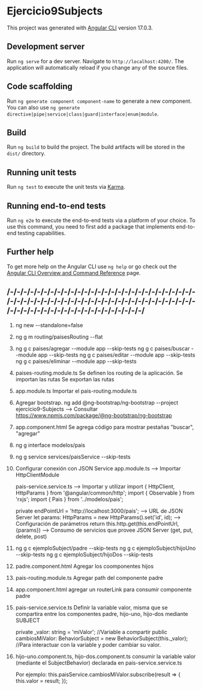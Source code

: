 # Ejercicio9Subjects

This project was generated with [Angular CLI](https://github.com/angular/angular-cli) version 17.0.3.

## Development server

Run `ng serve` for a dev server. Navigate to `http://localhost:4200/`. The application will automatically reload if you change any of the source files.

## Code scaffolding

Run `ng generate component component-name` to generate a new component. You can also use `ng generate directive|pipe|service|class|guard|interface|enum|module`.

## Build

Run `ng build` to build the project. The build artifacts will be stored in the `dist/` directory.

## Running unit tests

Run `ng test` to execute the unit tests via [Karma](https://karma-runner.github.io).

## Running end-to-end tests

Run `ng e2e` to execute the end-to-end tests via a platform of your choice. To use this command, you need to first add a package that implements end-to-end testing capabilities.

## Further help

To get more help on the Angular CLI use `ng help` or go check out the [Angular CLI Overview and Command Reference](https://angular.io/cli) page.

## /-/-/-/-/-/-/-/-/-/-/-/-/-/-/-/-/-/-/-/-/-/-/-/-/-/-/-/-/-/-/-/-/-/-/-/-/-/-/-/-/-/-/-/-/-/-/-/-/-/-/-/-/-/-/-/-/-/-/-/-/-/-/-/-/-/-/-/-/-/-/-/-/-/-/-/-/

1. ng new <appName> --standalone=false
2. ng g m routing/paisesRouting --flat 
3. ng g c paises/agregar --module app --skip-tests
   ng g c paises/buscar --module app --skip-tests
   ng g c paises/editar --module app --skip-tests
   ng g c paises/eliminar --module app --skip-tests
4. paises-routing.module.ts
   Se definen los routing de la aplicación.
   Se importan las rutas
   Se exportan las rutas
   
5. app.module.ts
   Importar el pais-routing.module.ts

6. Agregar bootstrap.
   ng add @ng-bootstrap/ng-bootstrap --project ejercicio9-Subjects --> Consultar https://www.npmjs.com/package/@ng-bootstrap/ng-bootstrap
    
7. app.component.html
   Se agrega código para mostrar pestañas "buscar", "agregar" 

8. ng g interface modelos/pais
9. ng g service services/paisService --skip-tests
10. Configurar conexión con JSON Service
    app.module.ts --> Importar 
      HttpClientModule

    pais-service.service.ts --> Importar y utilizar
      import { HttpClient, HttpParams } from '@angular/common/http';
      import { Observable } from 'rxjs'; 
      import { Pais } from '../modelos/pais';  

      private endPointUrl = 'http://localhost:3000/pais'; --> URL de JSON Server
      let params: HttpParams = new HttpParams().set('id', id); --> Configuración de parámetros
      return this.http.get<Pais>(this.endPointUrl, {params}) --> Consumo de servicios que provee JSON Server (get, put, delete, post)

    
11. ng g c ejemploSubject/padre --skip-tests
    ng g c ejemploSubject/hijoUno --skip-tests
    ng g c ejemploSubject/hijoDos --skip-tests

12. padre.component.html
    Agregar los coomponentes hijos

13. pais-routing.module.ts
    Agregar path del componente padre

14. app.component.html
    agregar un routerLink para consumir componente padre

15. pais-service.service.ts
    Definir la variable valor, misma que se compartira entre los componentes padre, hijo-uno, hijo-dos mediante SUBJECT

    private _valor: string = 'miValor'; //Variable a compartir
    public cambiosMiValor: BehaviorSubject<string> = new BehaviorSubject<string>(this._valor); //Para interactuar con la variable y poder cambiar su valor.

16. hijo-uno.component.ts, hijo-dos.component.ts
    consumir la variable valor (mediante el SubjectBehavior) declarada en pais-service.service.ts
    
    Por ejemplo:
    this.paisService.cambiosMiValor.subscribe(result => {
      this.valor = result;
    });